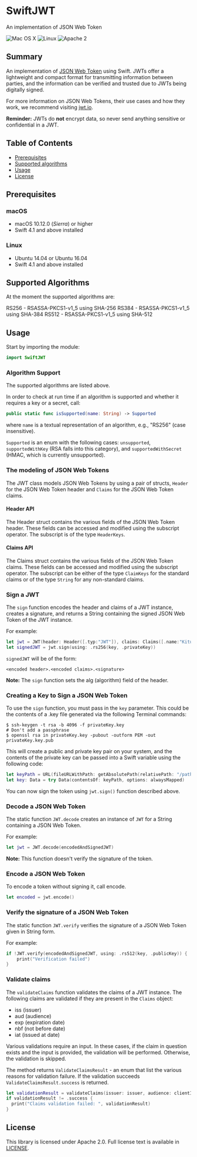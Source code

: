 # SwiftJWT
An implementation of JSON Web Token

![Mac OS X](https://img.shields.io/badge/os-macOS-green.svg?style=flat)
![Linux](https://img.shields.io/badge/os-linux-green.svg?style=flat)
![Apache 2](https://img.shields.io/badge/license-Apache2-blue.svg?style=flat)

## Summary
An implementation of [JSON Web Token](https://tools.ietf.org/html/rfc7519) using Swift. JWTs offer a lightweight and compact format for transmitting information between parties, and the information can be verified and trusted due to JWTs being digitally signed.

For more information on JSON Web Tokens, their use cases and how they work, we recommend visiting [jwt.io](https://jwt.io/introduction/). 

**Reminder:** JWTs do **not** encrypt data, so never send anything sensitive or confidential in a JWT.

## Table of Contents
* [Prerequisites](#prerequisites)
* [Supported algorithms](#supported-algorithms)
* [Usage](#usage)
* [License](#license)


## Prerequisites

### macOS

* macOS 10.12.0 (*Sierra*) or higher
* Swift 4.1 and above installed

### Linux

- Ubuntu 14.04 or Ubuntu 16.04
- Swift 4.1 and above installed 

## Supported Algorithms
At the moment the supported algorithms are:

RS256 - RSASSA-PKCS1-v1_5 using SHA-256
RS384 - RSASSA-PKCS1-v1_5 using SHA-384
RS512 - RSASSA-PKCS1-v1_5 using SHA-512

## Usage

Start by importing the module:

```swift
import SwiftJWT
```
### Algorithm Support
The supported algorithms are listed above.

In order to check at run time if an algorithm is supported and whether it requires a key or a secret, call:

``` swift
public static func isSupported(name: String) -> Supported
```
where `name` is a textual representation of an algorithm, e.g., "RS256" (case insensitive).

`Supported` is an enum with the following cases: `unsupported`, `supportedWithKey` (RSA falls into this category), and `supportedWithSecret` (HMAC, which is currently unsupported).

### The modeling of JSON Web Tokens

The JWT class models JSON Web Tokens by using a pair of structs, `Header` for the JSON Web Token header and `Claims` for the JSON Web Token claims.

#### Header API

The Header struct contains the various fields of the JSON Web Token header. These fields can be accessed and modified using the subscript operator. The subscript is of the type `HeaderKeys`.

#### Claims API

The Claims struct contains the various fields of the JSON Web Token claims. These fields can be accessed and modified using the subscript operator. The subscript can be either of the type `ClaimKeys` for the standard claims or of the type `String` for any non-standard claims.

### Sign a JWT

The `sign` function encodes the header and claims of a JWT instance, creates a signature, and returns a String containing the signed JSON Web Token of the JWT instance.

For example:

```swift
let jwt = JWT(header: Header([.typ:"JWT"]), claims: Claims([.name:"Kitura"]))
let signedJWT = jwt.sign(using: .rs256(key, .privateKey))
```
`signedJWT` will be of the form:

```
<encoded header>.<encoded claims>.<signature>
```
**Note:** The `sign` function sets the alg (algorithm) field of the header.

### Creating a Key to Sign a JSON Web Token

To use the `sign` function, you must pass in the `key` parameter. This could be the contents of a .key file generated via the following Terminal commands:

```
$ ssh-keygen -t rsa -b 4096 -f privateKey.key
# Don't add a passphrase
$ openssl rsa in privateKey.key -pubout -outform PEM -out privateKey.key.pub
```

This will create a public and private key pair on your system, and the contents of the private key can be passed into a Swift variable using the following code:

```swift
let keyPath = URL(fileURLWithPath: getAbsolutePath(relativePath: "/path/to/privateKey.key"))
let key: Data = try Data(contentsOf: keyPath, options: alwaysMapped)
```

You can now sign the token using `jwt.sign()` function described above.

### Decode a JSON Web Token

The static function `JWT.decode` creates an instance of `JWT` for a String containing a JSON Web Token.

For example:

``` swift
let jwt = JWT.decode(encodedAndSignedJWT)
```
**Note:** This function doesn't verify the signature of the token.

### Encode a JSON Web Token
To encode a token without signing it, call encode.

``` swift
let encoded = jwt.encode()
```

### Verify the signature of a JSON Web Token

The static function `JWT.verify` verifies the signature of a JSON Web Token given in String form.

For example:

```swift
if !JWT.verify(encodedAndSignedJWT, using: .rs512(key, .publicKey)) {
    print("Verification failed")
}
```

### Validate claims

The `validateClaims` function validates the claims of a JWT instance.
The following claims are validated if they are present in the `Claims` object:
  - iss (issuer)
  - aud (audience)
  - exp (expiration date)
  - nbf (not before date)
  - iat (issued at date)

Various validations require an input. In these cases, if the claim in question exists and the input is provided, the validation will be performed. Otherwise, the validation is skipped.

The method returns `ValidateClaimsResult` - an enum that list the various reasons for validation failure.
If the validation succeeds `ValidateClaimsResult.success` is returned.

```swift
let validationResult = validateClaims(issuer: issuer, audience: clientID)
if validationResult != .success {
  print("Claims validation failed: ", validationResult)
}
```


## License
This library is licensed under Apache 2.0. Full license text is available in [LICENSE](LICENSE.txt).
